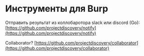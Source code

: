 # Инструменты для Burp

Отправить результат из коллобаротора slack или discord (Go): [https://github.com/projectdiscovery/notify](https://github.com/projectdiscovery/notify)

Collaborator? [https://github.com/projectdiscovery/collaborator](https://github.com/projectdiscovery/collaborator)
